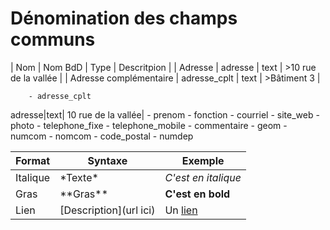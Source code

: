 Dénomination des champs communs
====

| Nom   | Nom BdD       | Type | Descritpion |
| Adresse | adresse | text | >10 rue de la vallée |
| Adresse complémentaire | adresse_cplt | text | >Bâtiment 3 |


        - adresse_cplt
   adresse|text| 10 rue de la vallée|  - prenom
        - fonction
        - courriel
        - site_web
        - photo
        - telephone_fixe
        - telephone_mobile
        - commentaire
        - geom
        - numcom
        - nomcom
        - code_postal
        - numdep


| Format        | Syntaxe      | Exemple |
| ------|-----|-----|
| Italique  	| \*Texte\* 	| *C'est en italique* 	|
| Gras 	| \*\*Gras\*\* 	| **C'est en bold** 	|
| Lien 	| \[Description\](url ici) 	| Un [lien](http://www.github.com) 	|
